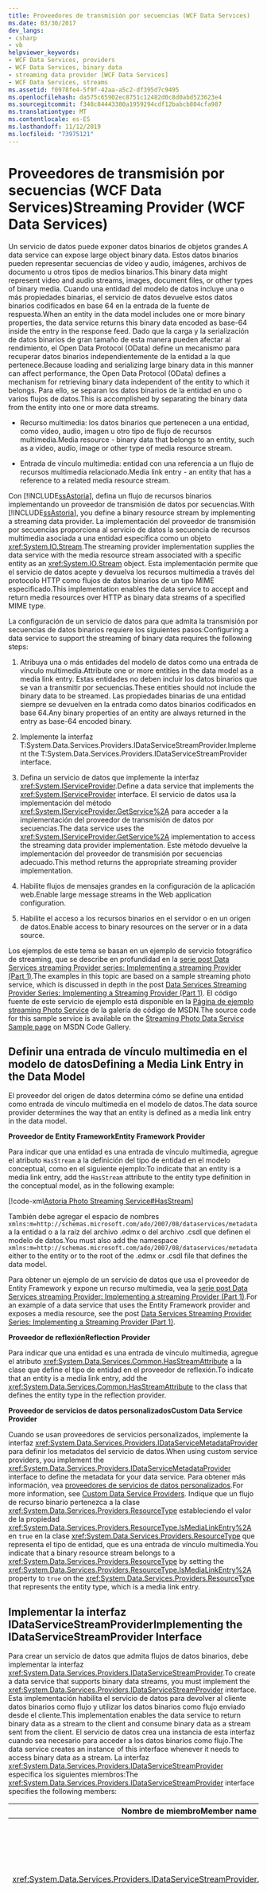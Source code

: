 ```yaml
---
title: Proveedores de transmisión por secuencias (WCF Data Services)
ms.date: 03/30/2017
dev_langs:
- csharp
- vb
helpviewer_keywords:
- WCF Data Services, providers
- WCF Data Services, binary data
- streaming data provider [WCF Data Services]
- WCF Data Services, streams
ms.assetid: f0978fe4-5f9f-42aa-a5c2-df395d7c9495
ms.openlocfilehash: da575c65902ec8751c12482d0c8d0abd523623e4
ms.sourcegitcommit: f348c84443380a1959294cdf12babcb804cfa987
ms.translationtype: MT
ms.contentlocale: es-ES
ms.lasthandoff: 11/12/2019
ms.locfileid: "73975121"
---
```

# <a name="streaming-provider-wcf-data-services"></a><span data-ttu-id="04fb7-102">Proveedores de transmisión por secuencias (WCF Data Services)</span><span class="sxs-lookup"><span data-stu-id="04fb7-102">Streaming Provider (WCF Data Services)</span></span>

<span data-ttu-id="04fb7-103">Un servicio de datos puede exponer datos binarios de objetos grandes.</span><span class="sxs-lookup"><span data-stu-id="04fb7-103">A data service can expose large object binary data.</span></span> <span data-ttu-id="04fb7-104">Estos datos binarios pueden representar secuencias de vídeo y audio, imágenes, archivos de documento u otros tipos de medios binarios.</span><span class="sxs-lookup"><span data-stu-id="04fb7-104">This binary data might represent video and audio streams, images, document files, or other types of binary media.</span></span> <span data-ttu-id="04fb7-105">Cuando una entidad del modelo de datos incluye una o más propiedades binarias, el servicio de datos devuelve estos datos binarios codificados en base 64 en la entrada de la fuente de respuesta.</span><span class="sxs-lookup"><span data-stu-id="04fb7-105">When an entity in the data model includes one or more binary properties, the data service returns this binary data encoded as base-64 inside the entry in the response feed.</span></span> <span data-ttu-id="04fb7-106">Dado que la carga y la serialización de datos binarios de gran tamaño de esta manera pueden afectar al rendimiento, el Open Data Protocol (OData) define un mecanismo para recuperar datos binarios independientemente de la entidad a la que pertenece.</span><span class="sxs-lookup"><span data-stu-id="04fb7-106">Because loading and serializing large binary data in this manner can affect performance, the Open Data Protocol (OData) defines a mechanism for retrieving binary data independent of the entity to which it belongs.</span></span> <span data-ttu-id="04fb7-107">Para ello, se separan los datos binarios de la entidad en uno o varios flujos de datos.</span><span class="sxs-lookup"><span data-stu-id="04fb7-107">This is accomplished by separating the binary data from the entity into one or more data streams.</span></span>

- <span data-ttu-id="04fb7-108">Recurso multimedia: los datos binarios que pertenecen a una entidad, como vídeo, audio, imagen u otro tipo de flujo de recursos multimedia.</span><span class="sxs-lookup"><span data-stu-id="04fb7-108">Media resource - binary data that belongs to an entity, such as a video, audio, image or other type of media resource stream.</span></span>

- <span data-ttu-id="04fb7-109">Entrada de vínculo multimedia: entidad con una referencia a un flujo de recursos multimedia relacionado.</span><span class="sxs-lookup"><span data-stu-id="04fb7-109">Media link entry - an entity that has a reference to a related media resource stream.</span></span>

<span data-ttu-id="04fb7-110">Con [!INCLUDE[ssAstoria](../../../../includes/ssastoria-md.md)], defina un flujo de recursos binarios implementando un proveedor de transmisión de datos por secuencias.</span><span class="sxs-lookup"><span data-stu-id="04fb7-110">With [!INCLUDE[ssAstoria](../../../../includes/ssastoria-md.md)], you define a binary resource stream by implementing a streaming data provider.</span></span> <span data-ttu-id="04fb7-111">La implementación del proveedor de transmisión por secuencias proporciona al servicio de datos la secuencia de recursos multimedia asociada a una entidad específica como un objeto <xref:System.IO.Stream>.</span><span class="sxs-lookup"><span data-stu-id="04fb7-111">The streaming provider implementation supplies the data service with the media resource stream associated with a specific entity as an <xref:System.IO.Stream> object.</span></span> <span data-ttu-id="04fb7-112">Esta implementación permite que el servicio de datos acepte y devuelva los recursos multimedia a través del protocolo HTTP como flujos de datos binarios de un tipo MIME especificado.</span><span class="sxs-lookup"><span data-stu-id="04fb7-112">This implementation enables the data service to accept and return media resources over HTTP as binary data streams of a specified MIME type.</span></span>

<span data-ttu-id="04fb7-113">La configuración de un servicio de datos para que admita la transmisión por secuencias de datos binarios requiere los siguientes pasos:</span><span class="sxs-lookup"><span data-stu-id="04fb7-113">Configuring a data service to support the streaming of binary data requires the following steps:</span></span>

1. <span data-ttu-id="04fb7-114">Atribuya una o más entidades del modelo de datos como una entrada de vínculo multimedia.</span><span class="sxs-lookup"><span data-stu-id="04fb7-114">Attribute one or more entities in the data model as a media link entry.</span></span> <span data-ttu-id="04fb7-115">Estas entidades no deben incluir los datos binarios que se van a transmitir por secuencias.</span><span class="sxs-lookup"><span data-stu-id="04fb7-115">These entities should not include the binary data to be streamed.</span></span> <span data-ttu-id="04fb7-116">Las propiedades binarias de una entidad siempre se devuelven en la entrada como datos binarios codificados en base 64.</span><span class="sxs-lookup"><span data-stu-id="04fb7-116">Any binary properties of an entity are always returned in the entry as base-64 encoded binary.</span></span>

2. <span data-ttu-id="04fb7-117">Implemente la interfaz T:System.Data.Services.Providers.IDataServiceStreamProvider.</span><span class="sxs-lookup"><span data-stu-id="04fb7-117">Implement the T:System.Data.Services.Providers.IDataServiceStreamProvider interface.</span></span>

3. <span data-ttu-id="04fb7-118">Defina un servicio de datos que implemente la interfaz <xref:System.IServiceProvider>.</span><span class="sxs-lookup"><span data-stu-id="04fb7-118">Define a data service that implements the <xref:System.IServiceProvider> interface.</span></span> <span data-ttu-id="04fb7-119">El servicio de datos usa la implementación del método <xref:System.IServiceProvider.GetService%2A> para acceder a la implementación del proveedor de transmisión de datos por secuencias.</span><span class="sxs-lookup"><span data-stu-id="04fb7-119">The data service uses the <xref:System.IServiceProvider.GetService%2A> implementation to access the streaming data provider implementation.</span></span> <span data-ttu-id="04fb7-120">Este método devuelve la implementación del proveedor de transmisión por secuencias adecuado.</span><span class="sxs-lookup"><span data-stu-id="04fb7-120">This method returns the appropriate streaming provider implementation.</span></span>

4. <span data-ttu-id="04fb7-121">Habilite flujos de mensajes grandes en la configuración de la aplicación web.</span><span class="sxs-lookup"><span data-stu-id="04fb7-121">Enable large message streams in the Web application configuration.</span></span>

5. <span data-ttu-id="04fb7-122">Habilite el acceso a los recursos binarios en el servidor o en un origen de datos.</span><span class="sxs-lookup"><span data-stu-id="04fb7-122">Enable access to binary resources on the server or in a data source.</span></span>

<span data-ttu-id="04fb7-123">Los ejemplos de este tema se basan en un ejemplo de servicio fotográfico de streaming, que se describe en profundidad en la [serie post Data Services streaming Provider series: Implementing a streaming Provider (Part 1)](https://go.microsoft.com/fwlink/?LinkID=198989).</span><span class="sxs-lookup"><span data-stu-id="04fb7-123">The examples in this topic are based on a sample streaming photo service, which is discussed in depth in the post [Data Services Streaming Provider Series: Implementing a Streaming Provider (Part 1)](https://go.microsoft.com/fwlink/?LinkID=198989).</span></span> <span data-ttu-id="04fb7-124">El código fuente de este servicio de ejemplo está disponible en la [Página de ejemplo streaming Photo Service](https://go.microsoft.com/fwlink/?LinkID=198988) de la galería de código de MSDN.</span><span class="sxs-lookup"><span data-stu-id="04fb7-124">The source code for this sample service is available on the [Streaming Photo Data Service Sample page](https://go.microsoft.com/fwlink/?LinkID=198988) on MSDN Code Gallery.</span></span>

## <a name="defining-a-media-link-entry-in-the-data-model"></a><span data-ttu-id="04fb7-125">Definir una entrada de vínculo multimedia en el modelo de datos</span><span class="sxs-lookup"><span data-stu-id="04fb7-125">Defining a Media Link Entry in the Data Model</span></span>

<span data-ttu-id="04fb7-126">El proveedor del origen de datos determina cómo se define una entidad como entrada de vínculo multimedia en el modelo de datos.</span><span class="sxs-lookup"><span data-stu-id="04fb7-126">The data source provider determines the way that an entity is defined as a media link entry in the data model.</span></span>

<span data-ttu-id="04fb7-127">**Proveedor de Entity Framework**</span><span class="sxs-lookup"><span data-stu-id="04fb7-127">**Entity Framework Provider**</span></span>

<span data-ttu-id="04fb7-128">Para indicar que una entidad es una entrada de vínculo multimedia, agregue el atributo `HasStream` a la definición del tipo de entidad en el modelo conceptual, como en el siguiente ejemplo:</span><span class="sxs-lookup"><span data-stu-id="04fb7-128">To indicate that an entity is a media link entry, add the `HasStream` attribute to the entity type definition in the conceptual model, as in the following example:</span></span>

[!code-xml[Astoria Photo Streaming Service#HasStream](../../../../samples/snippets/xml/VS_Snippets_Misc/astoria_photo_streaming_service/xml/photodata.edmx#hasstream)]

<span data-ttu-id="04fb7-129">También debe agregar el espacio de nombres `xmlns:m=http://schemas.microsoft.com/ado/2007/08/dataservices/metadata` a la entidad o a la raíz del archivo .edmx o del archivo .csdl que definen el modelo de datos.</span><span class="sxs-lookup"><span data-stu-id="04fb7-129">You must also add the namespace `xmlns:m=http://schemas.microsoft.com/ado/2007/08/dataservices/metadata` either to the entity or to the root of the .edmx or .csdl file that defines the data model.</span></span>

<span data-ttu-id="04fb7-130">Para obtener un ejemplo de un servicio de datos que usa el proveedor de Entity Framework y expone un recurso multimedia, vea la [serie post Data Services streaming Provider: Implementing a streaming Provider (Part 1)](https://go.microsoft.com/fwlink/?LinkID=198989).</span><span class="sxs-lookup"><span data-stu-id="04fb7-130">For an example of a data service that uses the Entity Framework provider and exposes a media resource, see the post [Data Services Streaming Provider Series: Implementing a Streaming Provider (Part 1)](https://go.microsoft.com/fwlink/?LinkID=198989).</span></span>

<span data-ttu-id="04fb7-131">**Proveedor de reflexión**</span><span class="sxs-lookup"><span data-stu-id="04fb7-131">**Reflection Provider**</span></span>

<span data-ttu-id="04fb7-132">Para indicar que una entidad es una entrada de vínculo multimedia, agregue el atributo <xref:System.Data.Services.Common.HasStreamAttribute> a la clase que define el tipo de entidad en el proveedor de reflexión.</span><span class="sxs-lookup"><span data-stu-id="04fb7-132">To indicate that an entity is a media link entry, add the <xref:System.Data.Services.Common.HasStreamAttribute> to the class that defines the entity type in the reflection provider.</span></span>

<span data-ttu-id="04fb7-133">**Proveedor de servicios de datos personalizados**</span><span class="sxs-lookup"><span data-stu-id="04fb7-133">**Custom Data Service Provider**</span></span>

<span data-ttu-id="04fb7-134">Cuando se usan proveedores de servicios personalizados, implemente la interfaz <xref:System.Data.Services.Providers.IDataServiceMetadataProvider> para definir los metadatos del servicio de datos.</span><span class="sxs-lookup"><span data-stu-id="04fb7-134">When using custom service providers, you implement the <xref:System.Data.Services.Providers.IDataServiceMetadataProvider> interface to define the metadata for your data service.</span></span> <span data-ttu-id="04fb7-135">Para obtener más información, vea [proveedores de servicios de datos personalizados](custom-data-service-providers-wcf-data-services.md).</span><span class="sxs-lookup"><span data-stu-id="04fb7-135">For more information, see [Custom Data Service Providers](custom-data-service-providers-wcf-data-services.md).</span></span> <span data-ttu-id="04fb7-136">Indique que un flujo de recurso binario pertenezca a la clase <xref:System.Data.Services.Providers.ResourceType> estableciendo el valor de la propiedad <xref:System.Data.Services.Providers.ResourceType.IsMediaLinkEntry%2A> en `true` en la clase <xref:System.Data.Services.Providers.ResourceType> que representa el tipo de entidad, que es una entrada de vínculo multimedia.</span><span class="sxs-lookup"><span data-stu-id="04fb7-136">You indicate that a binary resource stream belongs to a <xref:System.Data.Services.Providers.ResourceType> by setting the <xref:System.Data.Services.Providers.ResourceType.IsMediaLinkEntry%2A> property to `true` on the <xref:System.Data.Services.Providers.ResourceType> that represents the entity type, which is a media link entry.</span></span>

## <a name="implementing-the-idataservicestreamprovider-interface"></a><span data-ttu-id="04fb7-137">Implementar la interfaz IDataServiceStreamProvider</span><span class="sxs-lookup"><span data-stu-id="04fb7-137">Implementing the IDataServiceStreamProvider Interface</span></span>

<span data-ttu-id="04fb7-138">Para crear un servicio de datos que admita flujos de datos binarios, debe implementar la interfaz <xref:System.Data.Services.Providers.IDataServiceStreamProvider>.</span><span class="sxs-lookup"><span data-stu-id="04fb7-138">To create a data service that supports binary data streams, you must implement the <xref:System.Data.Services.Providers.IDataServiceStreamProvider> interface.</span></span> <span data-ttu-id="04fb7-139">Esta implementación habilita el servicio de datos para devolver al cliente datos binarios como flujo y utilizar los datos binarios como flujo enviado desde el cliente.</span><span class="sxs-lookup"><span data-stu-id="04fb7-139">This implementation enables the data service to return binary data as a stream to the client and consume binary data as a stream sent from the client.</span></span> <span data-ttu-id="04fb7-140">El servicio de datos crea una instancia de esta interfaz cuando sea necesario para acceder a los datos binarios como flujo.</span><span class="sxs-lookup"><span data-stu-id="04fb7-140">The data service creates an instance of this interface whenever it needs to access binary data as a stream.</span></span> <span data-ttu-id="04fb7-141">La interfaz <xref:System.Data.Services.Providers.IDataServiceStreamProvider> especifica los siguientes miembros:</span><span class="sxs-lookup"><span data-stu-id="04fb7-141">The <xref:System.Data.Services.Providers.IDataServiceStreamProvider> interface specifies the following members:</span></span>

|<span data-ttu-id="04fb7-142">Nombre de miembro</span><span class="sxs-lookup"><span data-stu-id="04fb7-142">Member name</span></span>|<span data-ttu-id="04fb7-143">Descripción</span><span class="sxs-lookup"><span data-stu-id="04fb7-143">Description</span></span>|
|-----------------|-----------------|
|<xref:System.Data.Services.Providers.IDataServiceStreamProvider.DeleteStream%2A>|<span data-ttu-id="04fb7-144">El servicio de datos invoca este método para eliminar el recurso multimedia correspondiente cuando se elimina su entrada de vínculo multimedia.</span><span class="sxs-lookup"><span data-stu-id="04fb7-144">This method is invoked by the data service to delete the corresponding media resource when its media link entry is deleted.</span></span> <span data-ttu-id="04fb7-145">Cuando se implementa <xref:System.Data.Services.Providers.IDataServiceStreamProvider>, este método contiene el código que elimina el recurso multimedia asociado con la entrada de vínculo multimedia proporcionada.</span><span class="sxs-lookup"><span data-stu-id="04fb7-145">When you implement <xref:System.Data.Services.Providers.IDataServiceStreamProvider>, this method contains the code that deletes the media resource associated with the supplied media link entry.</span></span>|
|<xref:System.Data.Services.Providers.IDataServiceStreamProvider.GetReadStream%2A>|<span data-ttu-id="04fb7-146">El servicio de datos invoca este método para devolver un recurso multimedia como un flujo.</span><span class="sxs-lookup"><span data-stu-id="04fb7-146">This method is invoked by the data service to return a media resource as a stream.</span></span> <span data-ttu-id="04fb7-147">Cuando se implementa <xref:System.Data.Services.Providers.IDataServiceStreamProvider>, este método contiene el código que proporciona un flujo que el servicio de datos utiliza para devolver el recurso multimedia que está asociado a la entrada de vínculo multimedia proporcionada.</span><span class="sxs-lookup"><span data-stu-id="04fb7-147">When you implement <xref:System.Data.Services.Providers.IDataServiceStreamProvider>, this method contains the code that provides a stream that is used by the data service to the return media resource that is associated with the provided media link entry.</span></span>|
|<xref:System.Data.Services.Providers.IDataServiceStreamProvider.GetReadStreamUri%2A>|<span data-ttu-id="04fb7-148">El servicio de datos invoca este método para devolver el URI que se utiliza para solicitar el recurso multimedia de la entrada de vínculo multimedia.</span><span class="sxs-lookup"><span data-stu-id="04fb7-148">This method is invoked by the data service to return the URI that is used to request the media resource for the media link entry.</span></span> <span data-ttu-id="04fb7-149">Este valor se usa para crear el atributo `src` en el elemento de contenido de la entrada de vínculo multimedia que se utiliza para solicitar el flujo de datos.</span><span class="sxs-lookup"><span data-stu-id="04fb7-149">This value is used to create the `src` attribute in the content element of the media link entry and that is used to request the data stream.</span></span> <span data-ttu-id="04fb7-150">Cuando este método devuelve `null`, el servicio de datos automáticamente determina el URI.</span><span class="sxs-lookup"><span data-stu-id="04fb7-150">When this method returns `null`, the data service automatically determines the URI.</span></span> <span data-ttu-id="04fb7-151">Use este método cuando deba proporcionar clientes con acceso directo a datos binarios sin usar el proveedor de flujos.</span><span class="sxs-lookup"><span data-stu-id="04fb7-151">Use this method when you need to provide clients with direct access to binary data without using the steam provider.</span></span>|
|<xref:System.Data.Services.Providers.IDataServiceStreamProvider.GetStreamContentType%2A>|<span data-ttu-id="04fb7-152">El servicio de datos invoca este método para devolver el valor Content-Type del recurso multimedia asociado con la entrada de vínculo multimedia especificada.</span><span class="sxs-lookup"><span data-stu-id="04fb7-152">This method is invoked by the data service to return the Content-Type value of the media resource that is associated with the specified media link entry.</span></span>|
|<xref:System.Data.Services.Providers.IDataServiceStreamProvider.GetStreamETag%2A>|<span data-ttu-id="04fb7-153">El servicio de datos invoca este método para devolver el objeto eTag del flujo de datos que está asociado con la entidad especificada.</span><span class="sxs-lookup"><span data-stu-id="04fb7-153">This method is invoked by the data service to return the eTag of the data stream that is associated with the specified entity.</span></span> <span data-ttu-id="04fb7-154">Este método se utiliza cuando se administra la simultaneidad de los datos binarios.</span><span class="sxs-lookup"><span data-stu-id="04fb7-154">This method is used when you manage concurrency for the binary data.</span></span> <span data-ttu-id="04fb7-155">Cuando este método devuelve null, el servicio de datos no realiza el seguimiento de la simultaneidad.</span><span class="sxs-lookup"><span data-stu-id="04fb7-155">When this method returns null, the data service does not track concurrency.</span></span>|
|<xref:System.Data.Services.Providers.IDataServiceStreamProvider.GetWriteStream%2A>|<span data-ttu-id="04fb7-156">El servicio de datos invoca este método para obtener el flujo que se utiliza cuando se recibe el flujo enviado desde el cliente.</span><span class="sxs-lookup"><span data-stu-id="04fb7-156">This method is invoked by the data service to obtain the stream that is used when receiving the stream sent from the client.</span></span> <span data-ttu-id="04fb7-157">Cuando implemente la interfaz <xref:System.Data.Services.Providers.IDataServiceStreamProvider>, debe devolver un flujo grabable en el que el servicio de datos pueda escribir los datos del flujo recibidos.</span><span class="sxs-lookup"><span data-stu-id="04fb7-157">When you implement <xref:System.Data.Services.Providers.IDataServiceStreamProvider>, you must return a writable stream to which the data service writes received stream data.</span></span>|
|<xref:System.Data.Services.Providers.IDataServiceStreamProvider.ResolveType%2A>|<span data-ttu-id="04fb7-158">Devuelve un nombre de tipo calificado con el espacio de nombres que representa el tipo que el motor en tiempo de ejecución del servicio de datos debe crear para la entrada de vínculo multimedia asociada al flujo de datos del recurso multimedia que se está insertando.</span><span class="sxs-lookup"><span data-stu-id="04fb7-158">Returns a namespace-qualified type name that represents the type that the data service runtime must create for the media link entry that is associated with the data stream for the media resource that is being inserted.</span></span>|

## <a name="creating-the-streaming-data-service"></a><span data-ttu-id="04fb7-159">Crear el servicio de transmisión de datos por secuencias</span><span class="sxs-lookup"><span data-stu-id="04fb7-159">Creating the Streaming Data Service</span></span>

<span data-ttu-id="04fb7-160">Para proporcionar al motor de tiempo de ejecución de [!INCLUDE[ssAstoria](../../../../includes/ssastoria-md.md)] acceso a la implementación de la interfaz <xref:System.Data.Services.Providers.IDataServiceStreamProvider>, el servicio de datos que cree también debe implementar la interfaz <xref:System.IServiceProvider>.</span><span class="sxs-lookup"><span data-stu-id="04fb7-160">To provide the [!INCLUDE[ssAstoria](../../../../includes/ssastoria-md.md)] runtime with access to the <xref:System.Data.Services.Providers.IDataServiceStreamProvider> implementation, the data service that you create must also implement the <xref:System.IServiceProvider> interface.</span></span> <span data-ttu-id="04fb7-161">En el siguiente ejemplo se muestra cómo implementar el método <xref:System.IServiceProvider.GetService%2A> para devolver una instancia de la clase `PhotoServiceStreamProvider` que implemente la interfaz <xref:System.Data.Services.Providers.IDataServiceStreamProvider>.</span><span class="sxs-lookup"><span data-stu-id="04fb7-161">The following example shows how to implement the <xref:System.IServiceProvider.GetService%2A> method to return an instance of the `PhotoServiceStreamProvider` class that implements <xref:System.Data.Services.Providers.IDataServiceStreamProvider>.</span></span>

[!code-csharp[Astoria Photo Streaming Service#PhotoServiceStreamingProvider](../../../../samples/snippets/csharp/VS_Snippets_Misc/astoria_photo_streaming_service/cs/photodata.svc.cs#photoservicestreamingprovider)]
[!code-vb[Astoria Photo Streaming Service#PhotoServiceStreamingProvider](../../../../samples/snippets/visualbasic/VS_Snippets_Misc/astoria_photo_streaming_service/vb/photodata.svc.vb#photoservicestreamingprovider)]

<span data-ttu-id="04fb7-162">Para obtener información general sobre cómo crear un servicio de datos, vea [configurar el servicio de datos](configuring-the-data-service-wcf-data-services.md).</span><span class="sxs-lookup"><span data-stu-id="04fb7-162">For general information about how to create a data service, see [Configuring the Data Service](configuring-the-data-service-wcf-data-services.md).</span></span>

## <a name="enabling-large-binary-streams-in-the-hosting-environment"></a><span data-ttu-id="04fb7-163">Habilitar flujos binarios grandes en el entorno de hospedaje</span><span class="sxs-lookup"><span data-stu-id="04fb7-163">Enabling Large Binary Streams in the Hosting Environment</span></span>

<span data-ttu-id="04fb7-164">Cuando se crea un servicio de datos en una aplicación Web de ASP.NET, se utiliza Windows Communication Foundation (WCF) para proporcionar la implementación del protocolo HTTP.</span><span class="sxs-lookup"><span data-stu-id="04fb7-164">When you create a data service in an ASP.NET Web application, Windows Communication Foundation (WCF) is used to provide the HTTP protocol implementation.</span></span> <span data-ttu-id="04fb7-165">De forma predeterminada, WCF limita el tamaño de los mensajes HTTP a solo 65 kilobytes.</span><span class="sxs-lookup"><span data-stu-id="04fb7-165">By default, WCF limits the size of HTTP messages to only 65K bytes.</span></span> <span data-ttu-id="04fb7-166">Para poder transmitir datos binarios grandes por secuencias al servicio de datos y desde él, debe configurar también la aplicación web para habilitar archivos binarios grandes y utilizar secuencias para la transferencia.</span><span class="sxs-lookup"><span data-stu-id="04fb7-166">To be able to stream large binary data to and from the data service, you must also configure the Web application to enable large binary files and to use streams for transfer.</span></span> <span data-ttu-id="04fb7-167">Para ello, en el elemento `<configuration />` del archivo Web.config de la aplicación agregue lo siguiente:</span><span class="sxs-lookup"><span data-stu-id="04fb7-167">To do this, add the following in the `<configuration />` element of the application's Web.config file:</span></span>

> [!NOTE]
> <span data-ttu-id="04fb7-168">Debe usar un modo de transferencia de <xref:System.ServiceModel.TransferMode.Streamed?displayProperty=nameWithType> para asegurarse de que WCF transmite los datos binarios en los mensajes de solicitud y respuesta, y no los almacena en búfer.</span><span class="sxs-lookup"><span data-stu-id="04fb7-168">You must use a <xref:System.ServiceModel.TransferMode.Streamed?displayProperty=nameWithType> transfer mode to ensure that the binary data in both the request and response messages are streamed and not buffered by WCF.</span></span>

<span data-ttu-id="04fb7-169">Para obtener más información, consulte [transferencia de mensajes de streaming](../../wcf/feature-details/streaming-message-transfer.md) y [cuotas de transporte](../../wcf/feature-details/transport-quotas.md).</span><span class="sxs-lookup"><span data-stu-id="04fb7-169">For more information, see [Streaming Message Transfer](../../wcf/feature-details/streaming-message-transfer.md) and [Transport Quotas](../../wcf/feature-details/transport-quotas.md).</span></span>

<span data-ttu-id="04fb7-170">De forma predeterminada, Internet Information Services (IIS) también limita el tamaño de las respuestas a 4 MB.</span><span class="sxs-lookup"><span data-stu-id="04fb7-170">By default, Internet Information Services (IIS) also limits the size of requests to 4MB.</span></span> <span data-ttu-id="04fb7-171">Para permitir que el servicio de datos reciba flujos mayores de 4 MB cuando se ejecute en IIS, también debe establecer el atributo `maxRequestLength` del [Elemento httpRuntime (esquema de configuración de ASP.net)](https://docs.microsoft.com/previous-versions/dotnet/netframework-4.0/e1f13641(v=vs.100)) en la sección configuración de `<system.web />`, como se muestra en el ejemplo siguiente:</span><span class="sxs-lookup"><span data-stu-id="04fb7-171">To enable your data service to receive streams larger than 4MB when running on IIS, you must also set the `maxRequestLength` attribute of the [httpRuntime Element (ASP.NET Settings Schema)](https://docs.microsoft.com/previous-versions/dotnet/netframework-4.0/e1f13641(v=vs.100)) in the `<system.web />` configuration section, as shown in the following example:</span></span>

## <a name="using-data-streams-in-a-client-application"></a><span data-ttu-id="04fb7-172">Usar flujos de datos en una aplicación cliente</span><span class="sxs-lookup"><span data-stu-id="04fb7-172">Using Data Streams in a Client Application</span></span>

<span data-ttu-id="04fb7-173">La biblioteca cliente de [!INCLUDE[ssAstoria](../../../../includes/ssastoria-md.md)] le permite recuperar y actualizar estos recursos expuestos como flujos binarios en el cliente.</span><span class="sxs-lookup"><span data-stu-id="04fb7-173">The [!INCLUDE[ssAstoria](../../../../includes/ssastoria-md.md)] client library enables you to both retrieve and update these exposed resources as binary streams on the client.</span></span> <span data-ttu-id="04fb7-174">Para obtener más información, vea [trabajar con datos binarios](working-with-binary-data-wcf-data-services.md).</span><span class="sxs-lookup"><span data-stu-id="04fb7-174">For more information, see [Working with Binary Data](working-with-binary-data-wcf-data-services.md).</span></span>

## <a name="considerations-for-working-with-a-streaming-provider"></a><span data-ttu-id="04fb7-175">Consideraciones para trabajar con un proveedor de transmisión por secuencias</span><span class="sxs-lookup"><span data-stu-id="04fb7-175">Considerations for Working with a Streaming Provider</span></span>

<span data-ttu-id="04fb7-176">A continuación se enumeran algunas de las consideraciones que debe tener en cuenta al implementar un proveedor de transmisiones por secuencias y al tener acceso a los recursos multimedia de un servicio de datos.</span><span class="sxs-lookup"><span data-stu-id="04fb7-176">The following are things to consider when you implement a streaming provider and when you access media resources from a data service.</span></span>

- <span data-ttu-id="04fb7-177">Los recursos multimedia no admiten solicitudes MERGE.</span><span class="sxs-lookup"><span data-stu-id="04fb7-177">MERGE requests are not supported for media resources.</span></span> <span data-ttu-id="04fb7-178">Utilice una solicitud PUT para cambiar el recurso multimedia de una entidad existente.</span><span class="sxs-lookup"><span data-stu-id="04fb7-178">Use a PUT request to change the media resource of an existing entity.</span></span>

- <span data-ttu-id="04fb7-179">Una solicitud POST no se puede utilizar para crear una entrada de vínculo multimedia.</span><span class="sxs-lookup"><span data-stu-id="04fb7-179">A POST request cannot be used to create a new media link entry.</span></span> <span data-ttu-id="04fb7-180">En su lugar, debe emitir una solicitud POST para crear un nuevo recurso multimedia y el servicio de datos creará una entrada de vínculo multimedia con los valores predeterminados.</span><span class="sxs-lookup"><span data-stu-id="04fb7-180">Instead, you must issue a POST request to create a new media resource, and the data service creates a new media link entry with default values.</span></span> <span data-ttu-id="04fb7-181">Una solicitud MERGE o PUT posterior puede actualizar esta nueva entidad.</span><span class="sxs-lookup"><span data-stu-id="04fb7-181">This new entity can be updated by a subsequent MERGE or PUT request.</span></span> <span data-ttu-id="04fb7-182">También puede considerar la opción de almacenar en memoria caché la entidad y realizar actualizaciones en el contenedor de elementos eliminados, como establecer el valor de propiedad en el valor del encabezado Slug en la solicitud POST.</span><span class="sxs-lookup"><span data-stu-id="04fb7-182">You may also consider caching the entity and make updates in the disposer, such as setting the property value to the value of the Slug header in the POST request.</span></span>

- <span data-ttu-id="04fb7-183">Cuando se recibe una solicitud POST, el servicio de datos llama a <xref:System.Data.Services.Providers.IDataServiceStreamProvider.GetWriteStream%2A> para crear el recurso multimedia antes de llamar a <xref:System.Data.Services.IUpdatable.SaveChanges%2A> para crear la entrada de vínculo multimedia.</span><span class="sxs-lookup"><span data-stu-id="04fb7-183">When a POST request is received, the data service calls <xref:System.Data.Services.Providers.IDataServiceStreamProvider.GetWriteStream%2A> to create the media resource before it calls <xref:System.Data.Services.IUpdatable.SaveChanges%2A> to create the media link entry.</span></span>

- <span data-ttu-id="04fb7-184">Una implementación de <xref:System.Data.Services.Providers.IDataServiceStreamProvider.GetWriteStream%2A> no debe devolver un objeto <xref:System.IO.MemoryStream>.</span><span class="sxs-lookup"><span data-stu-id="04fb7-184">An implementation of <xref:System.Data.Services.Providers.IDataServiceStreamProvider.GetWriteStream%2A> should not return a <xref:System.IO.MemoryStream> object.</span></span> <span data-ttu-id="04fb7-185">Cuando se utiliza este tipo de flujo, se producirán problemas de recursos de memoria cuando el servicio reciba flujos de datos muy grandes.</span><span class="sxs-lookup"><span data-stu-id="04fb7-185">When you use this kind of stream, memory resource issues will occur when the service receives very large data streams.</span></span>

- <span data-ttu-id="04fb7-186">A continuación se enumeran algunas de las consideraciones que debe tener en cuenta al almacenar recursos multimedia en una base de datos:</span><span class="sxs-lookup"><span data-stu-id="04fb7-186">The following are things to consider when storing media resources in a database:</span></span>

  - <span data-ttu-id="04fb7-187">En el modelo de datos no debe incluirse una propiedad binaria que sea un recurso multimedia.</span><span class="sxs-lookup"><span data-stu-id="04fb7-187">A binary property that is a media resource should not be included in the data model.</span></span> <span data-ttu-id="04fb7-188">Todas las propiedades expuestas en un modelo de datos se devuelven en la entrada de una fuente de respuesta.</span><span class="sxs-lookup"><span data-stu-id="04fb7-188">All properties exposed in a data model are returned in the entry in a response feed.</span></span>

  - <span data-ttu-id="04fb7-189">Para mejorar el rendimiento con un flujo binario grande, recomendamos crear una clase de flujo personalizado para almacenar datos binarios en la base de datos.</span><span class="sxs-lookup"><span data-stu-id="04fb7-189">To improve performance with a large binary stream, we recommend that you create a custom stream class to store binary data in the database.</span></span> <span data-ttu-id="04fb7-190">La implementación de <xref:System.Data.Services.Providers.IDataServiceStreamProvider.GetWriteStream%2A> devuelve esta clase y envía los datos binarios a la base de datos en fragmentos.</span><span class="sxs-lookup"><span data-stu-id="04fb7-190">This class is returned by your <xref:System.Data.Services.Providers.IDataServiceStreamProvider.GetWriteStream%2A> implementation and sends the binary data to the database in chunks.</span></span> <span data-ttu-id="04fb7-191">En el caso de una base de datos SQL Server, se recomienda utilizar una secuencia de archivos para transmitir los datos a la base de datos cuando los datos binarios superen los 1 MB.</span><span class="sxs-lookup"><span data-stu-id="04fb7-191">For a SQL Server database, we recommend that you use a FILESTREAM to stream data into the database when the binary data is larger than 1MB.</span></span>

  - <span data-ttu-id="04fb7-192">Asegúrese de que la base de datos esté diseñada para almacenar los flujos binarios grandes que vaya a recibir el servicio de datos.</span><span class="sxs-lookup"><span data-stu-id="04fb7-192">Ensure that your database is designed to store the binary large streams that are to be received by your data service.</span></span>

  - <span data-ttu-id="04fb7-193">Cuando un cliente envía a una solicitud POST para insertar una entrada de vínculo multimedia con un recurso multimedia en una solicitud única, se llama a <xref:System.Data.Services.Providers.IDataServiceStreamProvider.GetWriteStream%2A> para obtener el flujo antes de que el servicio de datos inserte la nueva entidad en la base de datos.</span><span class="sxs-lookup"><span data-stu-id="04fb7-193">When a client sends a POST request to insert a media link entry with a media resource in a single request, <xref:System.Data.Services.Providers.IDataServiceStreamProvider.GetWriteStream%2A> is called to obtain the stream before the data service inserts the new entity into the database.</span></span> <span data-ttu-id="04fb7-194">Una implementación del proveedor de transmisiones por secuencias debe ser capaz de controlar este comportamiento del servicio de datos.</span><span class="sxs-lookup"><span data-stu-id="04fb7-194">A streaming provider implementation must be able to handle this data service behavior.</span></span> <span data-ttu-id="04fb7-195">Considere la opción de usar una tabla de datos independiente para almacenar los datos binarios o almacenar el flujo de datos en un archivo hasta que la entidad se haya insertado en la base de datos.</span><span class="sxs-lookup"><span data-stu-id="04fb7-195">Consider using a separate data table to store the binary data or store the data stream in a file until after the entity has been inserted into the database.</span></span>

- <span data-ttu-id="04fb7-196">Cuando implemente los métodos <xref:System.Data.Services.Providers.IDataServiceStreamProvider.DeleteStream%2A>, <xref:System.Data.Services.Providers.IDataServiceStreamProvider.GetReadStream%2A> o <xref:System.Data.Services.Providers.IDataServiceStreamProvider.GetWriteStream%2A>, debe utilizar el objeto eTag y los valores Content-Type y que se proporcionan como parámetros de método.</span><span class="sxs-lookup"><span data-stu-id="04fb7-196">When you implement the <xref:System.Data.Services.Providers.IDataServiceStreamProvider.DeleteStream%2A>, <xref:System.Data.Services.Providers.IDataServiceStreamProvider.GetReadStream%2A>, or <xref:System.Data.Services.Providers.IDataServiceStreamProvider.GetWriteStream%2A> methods, you must use the eTag and Content-Type values that are supplied as method parameters.</span></span> <span data-ttu-id="04fb7-197">No establezca el objeto eTag ni los encabezados Content-Type en la implementación del proveedor <xref:System.Data.Services.Providers.IDataServiceStreamProvider>.</span><span class="sxs-lookup"><span data-stu-id="04fb7-197">Do not set eTag or Content-Type headers in your <xref:System.Data.Services.Providers.IDataServiceStreamProvider> provider implementation.</span></span>

- <span data-ttu-id="04fb7-198">De forma predeterminada, el cliente envía secuencias binarias grandes mediante codificación de transferencia HTTP fragmentada.</span><span class="sxs-lookup"><span data-stu-id="04fb7-198">By default, the client sends large binary streams by using a chunked HTTP Transfer-Encoding.</span></span> <span data-ttu-id="04fb7-199">Dado que la Servidor de desarrollo de ASP.NET no admite este tipo de codificación, no puede usar este servidor web para hospedar un servicio de transmisión de datos que debe aceptar secuencias binarias de gran tamaño.</span><span class="sxs-lookup"><span data-stu-id="04fb7-199">Because the ASP.NET Development Server does not support this kind of encoding, you cannot use this Web server to host a streaming data service that must accept large binary streams.</span></span> <span data-ttu-id="04fb7-200">Para obtener más información sobre Servidor de desarrollo de ASP.NET, vea [servidores Web en Visual Studio para proyectos Web de ASP.net](https://docs.microsoft.com/previous-versions/aspnet/58wxa9w5(v=vs.120)).</span><span class="sxs-lookup"><span data-stu-id="04fb7-200">For more information on ASP.NET Development Server, see [Web Servers in Visual Studio for ASP.NET Web Projects](https://docs.microsoft.com/previous-versions/aspnet/58wxa9w5(v=vs.120)).</span></span>

<a name="versioning"></a>

## <a name="versioning-requirements"></a><span data-ttu-id="04fb7-201">Requisitos de control de versiones</span><span class="sxs-lookup"><span data-stu-id="04fb7-201">Versioning Requirements</span></span>

<span data-ttu-id="04fb7-202">El proveedor de transmisión por secuencias tiene los siguientes requisitos de control de versiones del protocolo OData:</span><span class="sxs-lookup"><span data-stu-id="04fb7-202">The streaming provider has the following OData protocol versioning requirements:</span></span>

- <span data-ttu-id="04fb7-203">El proveedor de transmisión por secuencias requiere que el servicio de datos admita la versión 2,0 del protocolo OData y versiones posteriores.</span><span class="sxs-lookup"><span data-stu-id="04fb7-203">The streaming provider requires that the data service support version 2.0 of the OData protocol and later versions.</span></span>

<span data-ttu-id="04fb7-204">Para obtener más información, vea [control de versiones del servicio de datos](data-service-versioning-wcf-data-services.md).</span><span class="sxs-lookup"><span data-stu-id="04fb7-204">For more information, see [Data Service Versioning](data-service-versioning-wcf-data-services.md).</span></span>

## <a name="see-also"></a><span data-ttu-id="04fb7-205">Vea también</span><span class="sxs-lookup"><span data-stu-id="04fb7-205">See also</span></span>

- [<span data-ttu-id="04fb7-206">Proveedores de Data Services</span><span class="sxs-lookup"><span data-stu-id="04fb7-206">Data Services Providers</span></span>](data-services-providers-wcf-data-services.md)
- [<span data-ttu-id="04fb7-207">Proveedores de servicios de datos personalizados</span><span class="sxs-lookup"><span data-stu-id="04fb7-207">Custom Data Service Providers</span></span>](custom-data-service-providers-wcf-data-services.md)
- [<span data-ttu-id="04fb7-208">Trabajo con datos binarios</span><span class="sxs-lookup"><span data-stu-id="04fb7-208">Working with Binary Data</span></span>](working-with-binary-data-wcf-data-services.md)
